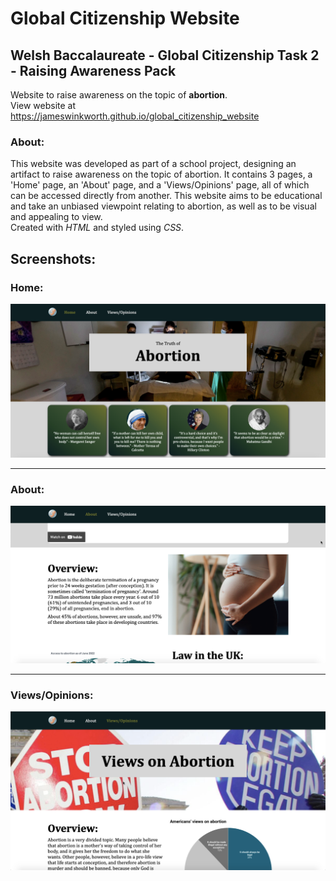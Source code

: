 # Global Citizenship Website
## Welsh Baccalaureate - Global Citizenship Task 2 - Raising Awareness Pack
Website to raise awareness on the topic of **abortion**.\
View website at <https://jameswinkworth.github.io/global_citizenship_website>

### About:
This website was developed as part of a school project, designing an artifact to raise awareness on the topic of abortion. It contains 3 pages, a 'Home' page, an 'About' page, and a 'Views/Opinions' page, all of which can be accessed directly from another. This website aims to be educational and take an unbiased viewpoint relating to abortion, as well as to be visual and appealing to view.\
Created with *HTML* and styled using *CSS*.

## Screenshots:
### Home:
![Home](/screenshots/homepage.png)

---
### About:
![About](/screenshots/aboutpage.png)

---
### Views/Opinions:
![Views/Opinions](/screenshots/viewspage.png)
